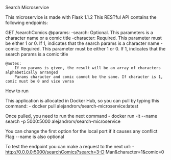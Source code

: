 Search Microservice

This microservice is made with Flask 1.1.2
This RESTful API contains the following endpoints:

GET /searchComics
    @params:
        -search: Optional. This parameters is a character name or a comic title
        -character: Required. This parameter must be either 1 or 0. If 1, indicates that the search params is a character name
        -comic: Required. This parameter must be either 1 or 0. If 1, indicates that the search params is a comic title

    @notes:
        If no params is given, the result will be an array of characters alphabetically arranged 
        Params character and comic cannot be the same. If character is 1, comic must be 0 and vice versa

How to run

This application is allocated in Docker Hub, so you can pull by typing this command:
    - docker pull alejandrorv/search-microservice:latest

Once pulled, you need to run the next command
    - docker run -it --name search -p 5000:5000 alejandrorv/search-microservice

You can change the first option for the local port if it causes any conflict
Flag --name is also optional

To test the endpoint you can make a request to the next url:
    - http://0.0.0.0:5000/searchComics?search=3-D Man&character=1&comic=0